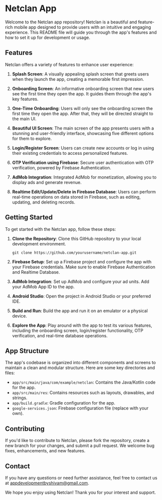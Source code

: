 # Netclan App

Welcome to the Netclan app repository! Netclan is a beautiful and feature-rich mobile app designed to provide users with an intuitive and engaging experience. This README file will guide you through the app's features and how to set it up for development or usage.

## Features

Netclan offers a variety of features to enhance user experience:

1. **Splash Screen**: A visually appealing splash screen that greets users when they launch the app, creating a memorable first impression.

2. **Onboarding Screen**: An informative onboarding screen that new users see the first time they open the app. It guides them through the app's key features.

3. **One-Time Onboarding**: Users will only see the onboarding screen the first time they open the app. After that, they will be directed straight to the main UI.

4. **Beautiful UI Screen**: The main screen of the app presents users with a stunning and user-friendly interface, showcasing five different options for them to explore.

5. **Login/Register Screen**: Users can create new accounts or log in using their existing credentials to access personalized features.

6. **OTP Verification using Firebase**: Secure user authentication with OTP verification, powered by Firebase Authentication.

7. **AdMob Integration**: Integrated AdMob for monetization, allowing you to display ads and generate revenue.

8. **Realtime Edit/Update/Delete in Firebase Database**: Users can perform real-time operations on data stored in Firebase, such as editing, updating, and deleting records.

## Getting Started

To get started with the Netclan app, follow these steps:

1. **Clone the Repository**: Clone this GitHub repository to your local development environment.

   ```
   git clone https://github.com/yourusername/netclan-app.git
   ```

2. **Firebase Setup**: Set up a Firebase project and configure the app with your Firebase credentials. Make sure to enable Firebase Authentication and Realtime Database.

3. **AdMob Integration**: Set up AdMob and configure your ad units. Add your AdMob App ID to the app.

4. **Android Studio**: Open the project in Android Studio or your preferred IDE.

5. **Build and Run**: Build the app and run it on an emulator or a physical device.

6. **Explore the App**: Play around with the app to test its various features, including the onboarding screen, login/register functionality, OTP verification, and real-time database operations.

## App Structure

The app's codebase is organized into different components and screens to maintain a clean and modular structure. Here are some key directories and files:

- `app/src/main/java/com/example/netclan`: Contains the Java/Kotlin code for the app.
- `app/src/main/res`: Contains resources such as layouts, drawables, and strings.
- `app/build.gradle`: Gradle configuration for the app.
- `google-services.json`: Firebase configuration file (replace with your own).

## Contributing

If you'd like to contribute to Netclan, please fork the repository, create a new branch for your changes, and submit a pull request. We welcome bug fixes, enhancements, and new features.

## Contact

If you have any questions or need further assistance, feel free to contact us at [appdevelopmentbyshivam@gmail.com](mailto:appdevelopmentbyshivam@gmail.com).

We hope you enjoy using Netclan! Thank you for your interest and support.
